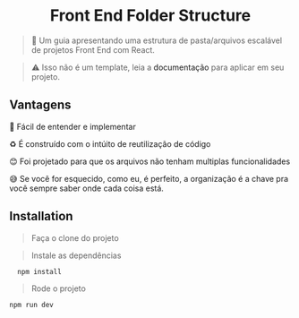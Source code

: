 <h1 align="center">Front End Folder Structure</h1>

> 🚀 Um guia apresentando uma estrutura de pasta/arquivos escalável de projetos Front End com React.

> ⚠️ Isso não é um template, leia a <a src="https://front-folder-structure.vercel.app/" target="_blank">documentação</a> para aplicar em seu projeto.

## Vantagens

📂 Fácil de entender e implementar

♻️ É construído com o intúito de reutilização de código

😊 Foi projetado para que os arquivos não tenham multiplas funcionalidades

😅 Se você for esquecido, como eu, é perfeito, a organização é a chave pra você sempre saber onde cada coisa está.


## Installation

> Faça o clone do projeto

> Instale as dependências
```sh
  npm install
```

> Rode o projeto
```rh
npm run dev
```
